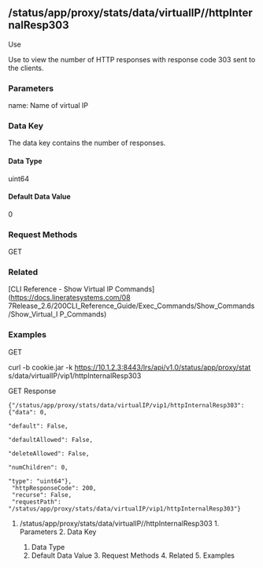 ## /status/app/proxy/stats/data/virtualIP/<name>/httpInternalResp303

Use

Use to view the number of HTTP responses with response code 303 sent to the
clients.

### Parameters

name: Name of virtual IP

### Data Key

The data key contains the number of responses.

#### Data Type

uint64

#### Default Data Value

0

### Request Methods

GET

### Related

[CLI Reference - Show Virtual IP Commands](https://docs.lineratesystems.com/08
7Release_2.6/200CLI_Reference_Guide/Exec_Commands/Show_Commands/Show_Virtual_I
P_Commands)

### Examples

GET

curl -b cookie.jar -k https://10.1.2.3:8443/lrs/api/v1.0/status/app/proxy/stat
s/data/virtualIP/vip1/httpInternalResp303

GET Response

    
    {"/status/app/proxy/stats/data/virtualIP/vip1/httpInternalResp303": {"data": 0,
                                                                            "default": False,
                                                                            "defaultAllowed": False,
                                                                            "deleteAllowed": False,
                                                                            "numChildren": 0,
                                                                            "type": "uint64"},
     "httpResponseCode": 200,
     "recurse": False,
     "requestPath": "/status/app/proxy/stats/data/virtualIP/vip1/httpInternalResp303"}
    

  1. /status/app/proxy/stats/data/virtualIP/<name>/httpInternalResp303
    1. Parameters
    2. Data Key
      1. Data Type
      2. Default Data Value
    3. Request Methods
    4. Related
    5. Examples

